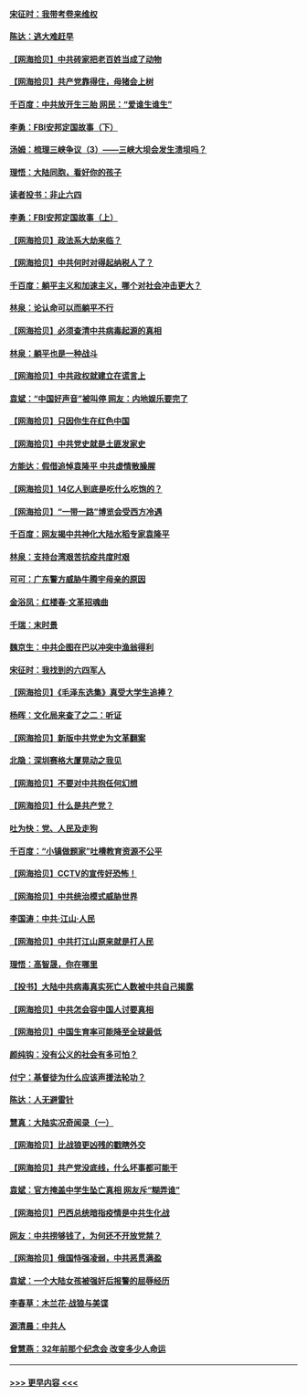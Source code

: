 #### [宋征时：我带考卷来维权](../pages/nsc993/n12994088.md?t=06041102) 
#### [陈达：逃大难赶早](../pages/nsc993/n12993569.md?t=06041102) 
#### [【网海拾贝】中共砖家把老百姓当成了动物](../pages/nsc993/n12993483.md?t=06041102) 
#### [【网海拾贝】共产党靠得住，母猪会上树](../pages/nsc993/n12990730.md?t=06041102) 
#### [千百度：中共放开生三胎 网民：“爱谁生谁生”](../pages/nsc993/n12990644.md?t=06041102) 
#### [李勇：FBI安邦定国故事（下）](../pages/nsc993/n12987854.md?t=06041102) 
#### [汤姆：梳理三峡争议（3）——三峡大坝会发生溃坝吗？](../pages/nsc993/n12989806.md?t=06041102) 
#### [理悟：大陆同胞，看好你的孩子](../pages/nsc993/n12989778.md?t=06041102) 
#### [读者投书：非止六四](../pages/nsc993/n12989673.md?t=06041102) 
#### [李勇：FBI安邦定国故事（上）](../pages/nsc993/n12987749.md?t=06041102) 
#### [【网海拾贝】政法系大劫来临？](../pages/nsc993/n12987596.md?t=06041102) 
#### [【网海拾贝】中共何时对得起纳税人了？](../pages/nsc993/n12985578.md?t=06041102) 
#### [千百度：躺平主义和加速主义，哪个对社会冲击更大？](../pages/nsc993/n12985512.md?t=06041102) 
#### [林泉：论认命可以而躺平不行](../pages/nsc993/n12985505.md?t=06041102) 
#### [【网海拾贝】必须查清中共病毒起源的真相](../pages/nsc993/n12984276.md?t=06041102) 
#### [林泉：躺平也是一种战斗](../pages/nsc993/n12984194.md?t=06041102) 
#### [【网海拾贝】中共政权就建立在谎言上](../pages/nsc993/n12981880.md?t=06041102) 
#### [袁斌：“中国好声音”被叫停 网友：内地娱乐要完了](../pages/nsc993/n12981826.md?t=06041102) 
#### [【网海拾贝】只因你生在红色中国](../pages/nsc993/n12979096.md?t=06041102) 
#### [【网海拾贝】中共党史就是土匪发家史](../pages/nsc993/n12976478.md?t=06041102) 
#### [方能达：假借追悼袁隆平 中共虚情散臊腥](../pages/nsc993/n12976396.md?t=06041102) 
#### [【网海拾贝】14亿人到底是吃什么吃饱的？](../pages/nsc993/n12974125.md?t=06041102) 
#### [【网海拾贝】“一带一路”博览会受西方冷遇](../pages/nsc993/n12971787.md?t=06041102) 
#### [千百度：网友揭中共神化大陆水稻专家袁隆平](../pages/nsc993/n12971733.md?t=06041102) 
#### [林泉：支持台湾艰苦抗疫共度时艰](../pages/nsc993/n12971350.md?t=06041102) 
#### [可可：广东警方威胁牛腾宇母亲的原因](../pages/nsc993/n12971100.md?t=06041102) 
#### [金浴凤：红楼春·文革招魂曲](../pages/nsc993/n12970354.md?t=06041102) 
#### [千瑞：末时景](../pages/nsc993/n12970337.md?t=06041102) 
#### [魏京生：中共企图在巴以冲突中渔翁得利](../pages/nsc993/n12970286.md?t=06041102) 
#### [宋征时：我找到的六四军人](../pages/nsc993/n12970213.md?t=06041102) 
#### [【网海拾贝】《毛泽东选集》真受大学生追捧？](../pages/nsc993/n12968779.md?t=06041102) 
#### [杨晖：文化局来查了之二：听证](../pages/nsc993/n12966528.md?t=06041102) 
#### [【网海拾贝】新版中共党史为文革翻案](../pages/nsc993/n12967526.md?t=06041102) 
#### [北隐：深圳赛格大厦晃动之我见](../pages/nsc993/n12967393.md?t=06041102) 
#### [【网海拾贝】不要对中共抱任何幻想](../pages/nsc993/n12965222.md?t=06041102) 
#### [【网海拾贝】什么是共产党？](../pages/nsc993/n12962781.md?t=06041102) 
#### [吐为快：党、人民及走狗](../pages/nsc993/n12962747.md?t=06041102) 
#### [千百度：“小镇做题家”吐槽教育资源不公平](../pages/nsc993/n12962705.md?t=06041102) 
#### [【网海拾贝】CCTV的宣传好恐怖！](../pages/nsc993/n12959984.md?t=06041102) 
#### [【网海拾贝】中共统治模式威胁世界](../pages/nsc993/n12957622.md?t=06041102) 
#### [李国涛：中共‧江山‧人民](../pages/nsc993/n12957502.md?t=06041102) 
#### [【网海拾贝】中共打江山原来就是打人民](../pages/nsc993/n12954345.md?t=06041102) 
#### [理悟：高智晟，你在哪里](../pages/nsc993/n12953115.md?t=06041102) 
#### [【投书】大陆中共病毒真实死亡人数被中共自己揭露](../pages/nsc993/n12953050.md?t=06041102) 
#### [【网海拾贝】中共怎会容中国人讨要真相](../pages/nsc993/n12952161.md?t=06041102) 
#### [【网海拾贝】中国生育率可能降至全球最低](../pages/nsc993/n12948793.md?t=06041102) 
#### [颜纯钩：没有公义的社会有多可怕？](../pages/nsc993/n12947626.md?t=06041102) 
#### [付宁：基督徒为什么应该声援法轮功？](../pages/nsc993/n12947233.md?t=06041102) 
#### [陈达：人无避雷针](../pages/nsc993/n12947098.md?t=06041102) 
#### [慧真：大陆实况奇闻录（一）](../pages/nsc993/n12945811.md?t=06041102) 
#### [【网海拾贝】比战狼更凶残的戳瞎外交](../pages/nsc993/n12945717.md?t=06041102) 
#### [【网海拾贝】共产党没底线，什么坏事都可能干](../pages/nsc993/n12942090.md?t=06041102) 
#### [袁斌：官方掩盖中学生坠亡真相 网友斥“糊弄谁”](../pages/nsc993/n12942029.md?t=06041102) 
#### [【网海拾贝】巴西总统暗指疫情是中共生化战](../pages/nsc993/n12938999.md?t=06041102) 
#### [网友：中共捞够钱了，为何还不开放党禁？](../pages/nsc993/n12938952.md?t=06041102) 
#### [【网海拾贝】俄国恃强凌弱，中共恶贯满盈](../pages/nsc993/n12936626.md?t=06041102) 
#### [袁斌：一个大陆女孩被强奸后报警的屈辱经历](../pages/nsc993/n12936547.md?t=06041102) 
#### [李春草：木兰花·战狼与美谍](../pages/nsc993/n12935995.md?t=06041102) 
#### [源清晨：中共人](../pages/nsc993/n12935589.md?t=06041102) 
#### [曾慧燕：32年前那个纪念会 改变多少人命运](../pages/nsc993/n12934233.md?t=06041102) 

----
#### [ >>> 更早内容 <<< ](../indexes/nsc993-earlier.md)

